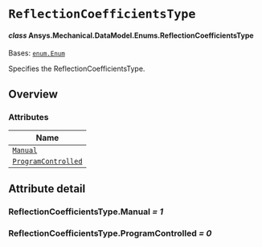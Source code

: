 # `ReflectionCoefficientsType`

<a id="ansys.mechanical.stubs.v241.Ansys.Mechanical.DataModel.Enums.ReflectionCoefficientsType"></a>

#### *class* Ansys.Mechanical.DataModel.Enums.ReflectionCoefficientsType

Bases: [`enum.Enum`](https://docs.python.org/3/library/enum.html#enum.Enum)

Specifies the ReflectionCoefficientsType.

<!-- !! processed by numpydoc !! -->

<a id="overview"></a>

## Overview

### Attributes

| Name |
| ---------------------------------------------------------------------- |
| [`Manual`](#ReflectionCoefficientsType.Manual) |
| [`ProgramControlled`](#ReflectionCoefficientsType.ProgramControlled) |

<a id="attribute-detail"></a>

## Attribute detail

<a id="ReflectionCoefficientsType.Manual"></a>

### ReflectionCoefficientsType.Manual *= 1*

<a id="ReflectionCoefficientsType.ProgramControlled"></a>

### ReflectionCoefficientsType.ProgramControlled *= 0*


